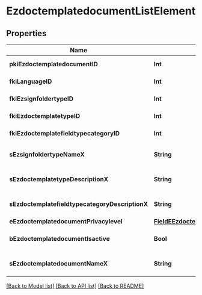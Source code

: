 # EzdoctemplatedocumentListElement

## Properties
Name | Type | Description | Notes
------------ | ------------- | ------------- | -------------
**pkiEzdoctemplatedocumentID** | **Int** | The unique ID of the Ezdoctemplatedocument | 
**fkiLanguageID** | **Int** | The unique ID of the Language.  Valid values:  |Value|Description| |-|-| |1|French| |2|English| | 
**fkiEzsignfoldertypeID** | **Int** | The unique ID of the Ezsignfoldertype. | [optional] 
**fkiEzdoctemplatetypeID** | **Int** | The unique ID of the Ezdoctemplatetype | 
**fkiEzdoctemplatefieldtypecategoryID** | **Int** | The unique ID of the Ezdoctemplatefieldtypecategory | 
**sEzsignfoldertypeNameX** | **String** | The name of the Ezsignfoldertype in the language of the requester | [optional] 
**sEzdoctemplatetypeDescriptionX** | **String** | The description of the Ezdoctemplatetype in the language of the requester | [optional] 
**sEzdoctemplatefieldtypecategoryDescriptionX** | **String** | The description of the Ezdoctemplatefieldtypecategory in the language of the requester | [optional] 
**eEzdoctemplatedocumentPrivacylevel** | [**FieldEEzdoctemplatedocumentPrivacylevel**](FieldEEzdoctemplatedocumentPrivacylevel.md) |  | [optional] 
**bEzdoctemplatedocumentIsactive** | **Bool** | Whether the ezdoctemplatedocument is active or not | 
**sEzdoctemplatedocumentNameX** | **String** | The name of the Ezdoctemplatedocument in the language of the requester | 

[[Back to Model list]](../README.md#documentation-for-models) [[Back to API list]](../README.md#documentation-for-api-endpoints) [[Back to README]](../README.md)


